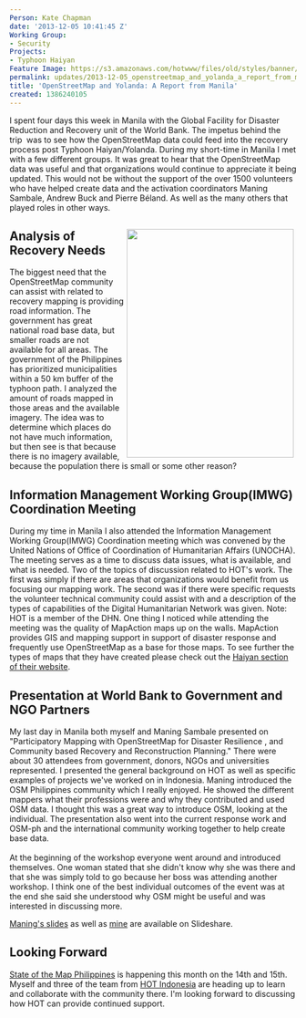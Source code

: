 ```yaml
---
Person: Kate Chapman
date: '2013-12-05 10:41:45 Z'
Working Group:
- Security
Projects:
- Typhoon Haiyan
Feature Image: https://s3.amazonaws.com/hotwww/files/old/styles/banner/public/philipinnes-osm-data.png
permalink: updates/2013-12-05_openstreetmap_and_yolanda_a_report_from_manila
title: 'OpenStreetMap and Yolanda: A Report from Manila'
created: 1386240105
---
```

<p>I spent four days this week in Manila with the Global Facility for Disaster Reduction and Recovery unit of the World Bank. The impetus behind the trip&nbsp; was to see how the OpenStreetMap data could feed into the recovery process post Typhoon Haiyan/Yolanda. During my short-time in Manila I met with a few different groups. It was great to hear that the OpenStreetMap data was useful and that organizations would continue to appreciate it being updated. This would not be without the support of the over 1500 volunteers who have helped create data and the activation coordinators Maning Sambale, Andrew Buck and Pierre Béland. As well as the many others that played roles in other ways.</p><h2><!--break--><img style="float: right; margin-left: 5px; margin-right: 5px;" src="https://s3.amazonaws.com/hotwww/files/old/philipinnes-osm-data.png" alt="" width="293" height="401">Analysis of Recovery Needs</h2><p>The biggest need that the OpenStreetMap community can assist with related to recovery mapping is providing road information. The government has great national road base data, but smaller roads are not available for all areas. The government of the Philippines has prioritized municipalities within a 50 km buffer of the typhoon path. I analyzed the amount of roads mapped in those areas and the available imagery. The idea was to determine which places do not have much information, but then see is that because there is no imagery available, because the population there is small or some other reason?</p><h2>Information Management Working Group(IMWG) Coordination Meeting</h2><p>During my time in Manila I also attended the Information Management Working Group(IMWG) Coordination meeting which was convened by the United Nations of Office of Coordination of Humanitarian Affairs (UNOCHA). The meeting serves as a time to discuss data issues, what is available, and what is needed. Two of the topics of discussion related to HOT's work. The first was simply if there are areas that organizations would benefit from us focusing our mapping work. The second was if there were specific requests the volunteer technical community could assist with and a description of the types of capabilities of the Digital Humanitarian Network was given. Note: HOT is a member of the DHN. One thing I noticed while attending the meeting was the quality of MapAction maps up on the walls. MapAction provides GIS and mapping support in support of disaster response and frequently use OpenStreetMap as a base for those maps. To see further the types of maps that they have created please check out the <a href="http://mapaction.org/index.php?option=com_mapcat&amp;view=depldetail&amp;id=224§ion=1">Haiyan section of their website</a>.</p><h2>Presentation at World Bank to Government and NGO Partners</h2><p>My last day in Manila both myself and Maning Sambale presented on "Participatory Mapping with OpenStreetMap for Disaster Resilience , and Community based Recovery and Reconstruction Planning." There were about 30 attendees from government, donors, NGOs and universities represented. I presented the general background on HOT as well as specific examples of projects we've worked on in Indonesia. Maning introduced the OSM Philippines community which I really enjoyed. He showed the different mappers what their professions were and why they contributed and used OSM data. I thought this was a great way to introduce OSM, looking at the individual. The presentation also went into the current response work and OSM-ph and the international community working together to help create base data.<br><br>At the beginning of the workshop everyone went around and introduced themselves. One woman stated that she didn't know why she was there and that she was simply told to go because her boss was attending another workshop. I think one of the best individual outcomes of the event was at the end she said she understood why OSM might be useful and was interested in discussing more.</p><p><a href="http://www.slideshare.net/esambale/osmpilippines-and-the-yolanda-crisis-mapping-response">Maning's slides</a> as well as <a href="http://www.slideshare.net/wonderchook/openstreetmap-for-resilience-response-and-recovery-28922058">mine</a> are available on Slideshare.</p><h2>Looking Forward</h2><p><a href="http://wiki.openstreetmap.org/wiki/Philippines/Events/sotm-ph-2013">State of the Map Philippines</a> is happening this month on the 14th and 15th. Myself and three of the team from&nbsp;<a href="http://en.openstreetmap.or.id/about/trainers/">HOT Indonesia</a> are heading up to learn and collaborate with the community there. I'm looking forward to discussing how HOT can provide continued support.</p>
